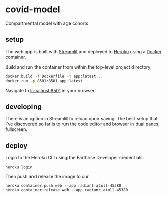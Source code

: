 # covid-model
Compartmental model with age cohorts

## setup

The web app is built with [Streamlit](https://www.streamlit.io) and deployed to [Heroku](https://www.heroku.com/) using a [Docker](https://www.docker.com/) container.

Build and run the container from within the top-level project directory:

```bash
docker build -f Dockerfile -t app:latest .
docker run -p 8501:8501 app:latest
```

Navigate to [localhost:8501](http://localhost:8501/) in your browser.

## developing
There is an option in Streamlit to reload upon saving. The best setup that I've discovered so far is to run the code editor and browser in dual panes, fullscreen.

## deploy

Login to the Heroku CLI using the Earthrise Developer credentials:

```
heroku login
```

Then push and release the image to our 

```
heroku container:push web --app radiant-atoll-45380
heroku container:release web --app radiant-atoll-45380
```
